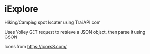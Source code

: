 # iExplore
Hiking/Camping spot locater using TrailAPI.com

Uses Volley GET request to retrieve a JSON object, then parse it using GSON

Icons from https://icons8.com/

